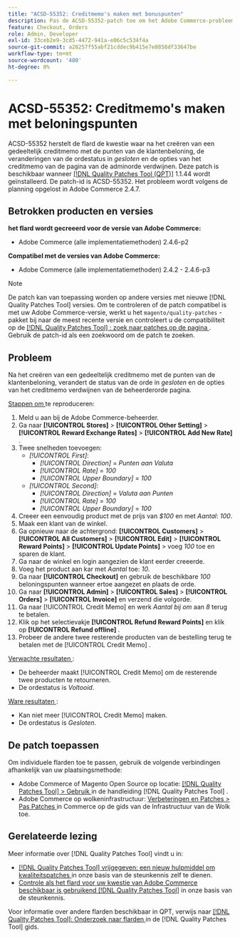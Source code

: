 ```yaml
---
title: "ACSD-55352: Creditmemo's maken met bonuspunten"
description: Pas de ACSD-55352-patch toe om het Adobe Commerce-probleem op te lossen, waarbij na het maken van een gedeeltelijk creditmemo met bonuspunten van de klant de status van de order verandert in *closed* en de opties voor creditnota verdwijnen van de pagina voor bestellingen van de beheerder.
feature: Checkout, Orders
role: Admin, Developer
exl-id: 33ceb2e9-3cd5-4472-941a-e06c5c534f4a
source-git-commit: a28257f55abf21cddec9b415e7e8858df33647be
workflow-type: tm+mt
source-wordcount: '480'
ht-degree: 0%

---
```


# ACSD-55352: Creditmemo&#39;s maken met beloningspunten

ACSD-55352 herstelt de flard de kwestie waar na het creëren van een gedeeltelijk creditmemo met de punten van de klantenbeloning, de veranderingen van de ordestatus in *gesloten* en de opties van het creditmemo van de pagina van de adminorde verdwijnen. Deze patch is beschikbaar wanneer [[!DNL Quality Patches Tool (QPT)]](/help/announcements/adobe-commerce-announcements/magento-quality-patches-released-new-tool-to-self-serve-quality-patches.md) 1.1.44 wordt geïnstalleerd. De patch-id is ACSD-55352. Het probleem wordt volgens de planning opgelost in Adobe Commerce 2.4.7.

## Betrokken producten en versies

**het flard wordt gecreeerd voor de versie van Adobe Commerce:**

* Adobe Commerce (alle implementatiemethoden) 2.4.6-p2

**Compatibel met de versies van Adobe Commerce:**

* Adobe Commerce (alle implementatiemethoden) 2.4.2 - 2.4.6-p3

>[!NOTE]
>
>De patch kan van toepassing worden op andere versies met nieuwe [!DNL Quality Patches Tool] versies. Om te controleren of de patch compatibel is met uw Adobe Commerce-versie, werkt u het `magento/quality-patches` -pakket bij naar de meest recente versie en controleert u de compatibiliteit op de [[!DNL Quality Patches Tool] : zoek naar patches op de pagina ](https://experienceleague.adobe.com/tools/commerce-quality-patches/index.html) . Gebruik de patch-id als een zoekwoord om de patch te zoeken.

## Probleem

Na het creëren van een gedeeltelijk creditmemo met de punten van de klantenbeloning, verandert de status van de orde in *gesloten* en de opties van het creditmemo verdwijnen van de beheerderorde pagina.

<u> Stappen om </u> te reproduceren:

1. Meld u aan bij de Adobe Commerce-beheerder.
2. Ga naar **[!UICONTROL Stores]** > **[!UICONTROL Other Setting]** > **[!UICONTROL Reward Exchange Rates]** > **[!UICONTROL Add New Rate]** .
3. Twee snelheden toevoegen:
   * *[!UICONTROL First]*:
      * *[!UICONTROL Direction]* = *Punten aan Valuta*
      * *[!UICONTROL Rate]* = *100*
      * *[!UICONTROL Upper Boundary]* = *100*
   * *[!UICONTROL Second]*:
      * *[!UICONTROL Direction]* = *Valuta aan Punten*
      * *[!UICONTROL Rate]* = *100*
      * *[!UICONTROL Upper Boundary]* = *100*
4. Creeer een eenvoudig product met de prijs van *$100* en met *Aantal*: *100*.
5. Maak een klant van de winkel.
6. Ga opnieuw naar de achtergrond: **[!UICONTROL Customers]** > **[!UICONTROL All Customers]** > **[!UICONTROL Edit]** > **[!UICONTROL Reward Points]** > **[!UICONTROL Update Points]** > voeg *100* toe en sparen de klant.
7. Ga naar de winkel en login aangezien de klant eerder creeerde.
8. Voeg het product aan kar met *Aantal* toe: *10*.
9. Ga naar **[!UICONTROL Checkout]** en gebruik de beschikbare *100* beloningspunten wanneer ertoe aangezet en plaats de orde.
10. Ga naar **[!UICONTROL Admin]** > **[!UICONTROL Sales]** > **[!UICONTROL Orders]** > **[!UICONTROL Invoice]** en verzend die volgorde.
11. Ga naar [!UICONTROL Credit Memo] en werk *Aantal bij om* aan *8* terug te betalen.
12. Klik op het selectievakje **[!UICONTROL Refund Reward Points]** en klik op **[!UICONTROL Refund offline]** .
13. Probeer de andere twee resterende producten van de bestelling terug te betalen met de [!UICONTROL Credit Memo] .

<u> Verwachte resultaten </u>:

* De beheerder maakt [!UICONTROL Credit Memo] om de resterende twee producten te retourneren.
* De ordestatus is *Voltooid*.

<u> Ware resultaten </u>:

* Kan niet meer [!UICONTROL Credit Memo] maken.
* De ordestatus is *Gesloten*.

## De patch toepassen

Om individuele flarden toe te passen, gebruik de volgende verbindingen afhankelijk van uw plaatsingsmethode:

* Adobe Commerce of Magento Open Source op locatie: [[!DNL Quality Patches Tool]  > Gebruik ](https://experienceleague.adobe.com/docs/commerce-operations/tools/quality-patches-tool/usage.html) in de handleiding [!DNL Quality Patches Tool] .
* Adobe Commerce op wolkeninfrastructuur: [ Verbeteringen en Patches > Pas Patches ](https://experienceleague.adobe.com/docs/commerce-cloud-service/user-guide/develop/upgrade/apply-patches.html) in Commerce op de gids van de Infrastructuur van de Wolk toe.

## Gerelateerde lezing

Meer informatie over [!DNL Quality Patches Tool] vindt u in:

* [[!DNL Quality Patches Tool]  vrijgegeven: een nieuw hulpmiddel om kwaliteitspatches ](/help/announcements/adobe-commerce-announcements/magento-quality-patches-released-new-tool-to-self-serve-quality-patches.md) in onze basis van de steunkennis zelf te dienen.
* [ Controle als het flard voor uw kwestie van Adobe Commerce beschikbaar is gebruikend  [!DNL Quality Patches Tool]](/help/support-tools/patches-available-in-qpt-tool/check-patch-for-magento-issue-with-magento-quality-patches.md) in onze basis van de steunkennis.

Voor informatie over andere flarden beschikbaar in QPT, verwijs naar [[!DNL Quality Patches Tool]: Onderzoek naar flarden ](https://experienceleague.adobe.com/tools/commerce-quality-patches/index.html) in de [!DNL Quality Patches Tool] gids.
